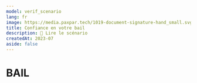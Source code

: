 ```yaml
---
model: verif_scenario
lang: fr
image: https://media.paxpar.tech/1019-document-signature-hand_small.svg
title: Confiance en votre bail
description: 📖 Lire le scénario
createdAt: 2023-07
aside: false
---
```


# BAIL